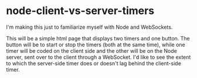 node-client-vs-server-timers
============================

I'm making this just to familiarize myself with Node and WebSockets.

This will be a simple html page that displays two timers and one button. The button will be to start or stop the timers (both at the same time), while one timer will be coded on the client side and the other will be on the Node server, sent over to the client through a WebSocket. I'd like to see the extent to which the server-side timer does or doesn't lag behind the client-side timer.
